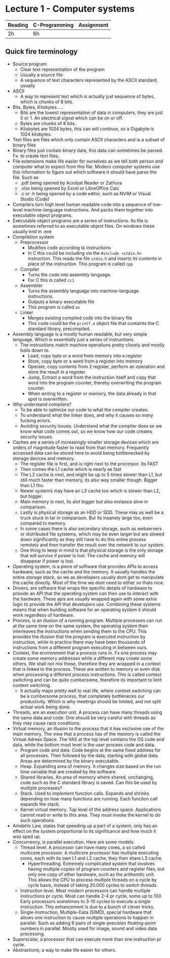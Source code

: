 # Lecture 1 - Computer systems
| Reading | C-Programming | Assignment |
| ------- | ------------- | ---------- |
| 2h      | 6h            |            |

## Quick fire terminology
- Source program
  - Clear text representation of the program
  - Usually a source file
  - A sequence of text characters represented by the ASCII standard, usually
- ASCII
  - A way to represent text which is actually just sequence of bytes, which is chunks of 8 bits.
- Bits, Bytes, Kilobytes.....
  - Bits are the lowest representation of data in computers, they are just 0 or 1. An electrical signal which can be on or off.
  - Bytes are chunks of 8 bits.
  - Kilobytes are 1024 bytes, this can will continue, so a Gigabyte is 1024 kilobytes.
- Text files are files which only contain ASCII characters and is a subset of binary files
- Binary files just contain binary data, this data can sometimes be parsed. Fx. to create text files.
- File extensions make life easier for ourselves as we tell both person and computer what to expect from this file. Modern computer systems use this information to figure out which software it should have parse the file. Such as
  - .pdf being opened by Acrobat Reader or Zathura
  - .xlsx being opened by Excel or LibreOffice Calc
  - .c or .h being opened by a code editor, such as NVIM or Visual Studio (Code)
- Compilers turn high level human readable code into a sequence of low-level machine-language instructions. And packs them together into executable object programs. 
- Executable object programs are a series of instructions. Its file is sometimes referred to as executable object files. On windows these usually end in .exe
- Compilation system
  - Preprocessor
    - Modifies code according to instructions
    - In C this could be including via the `#include <stdio.h>` instruction. This reads the file `stdio.h` and inserts its contents in place of the instruction. This program is called `cpp`
  - Compiler
    - Turns the code into assembly language.
    - For C this is called `cc1`
  - Assembler
    - Turns the assembly language into machine-language instructions.
    - Outputs a binary executable file
    - This program is called `as`
  - Linker
    - Merges existing compiled code into the binary file
    - This code could be the `printf.o` object file that containts the C standard library, precompiled. 
- Assembly language is a mostly human readable, but very simple language. Which is essentially just a series of instructions.
  - The instructions match machine operations pretty closely and mostly boils down to.
    - Load, copy byte or a word from memory into a register
    - Store, copy byte or a word from a register into memory
    - Operate, copy contents from 2 register, perform an operation and store the result in a register.
    - Jump, Ectract a word from the instruction itself and copy that word into the program counter, thereby overwriting the program counter.
    - When writing to a register or memory, the data already in that spot is overwritten.
- Why understand compilers?
  - To be able to optimize our code to what the compiler creates.
  - To understand what the linker does, and why it causes so many fucking errors.
  - Avoiding security issues. Understand what the compiler does so we know what code comes out, so we know how our code creates security issues.
- Caches are a series of increasingly smaller storage devices which are orders of magnitude faster to read from than memory. Frequently accessed data can be stored here to avoid being bottlenecked by storage devices and memory.
  - The register file is first, and is right next to the processor. Its FAST
  - Then comes the L1 cache which is nearly as fast
  - The L2 cache is next, and might be up to 5 times slower than L1, but still much faster than memory, its also way smaller though. Bigger than L1 tho.
  - Newer systems may have an L3 cache too which is slower than L2, but bigger.
  - Main memory is next, its alot bigger but also molassis slow in comparison.
  - Lastly is physical storage as an HDD or SDD. These may as well be a truck stuck in tar in comparison. But its insanely large too, even compared to memory.
  - In some cases there is also secondary storage, such as webservers or distributed file sytstems, which may be even larger but are slowed down significantly as they still have to do this entire process remotely and then transfer the result over the network to our system.
  - One thing to keep in mind is that physical storage is the only storage that will survive if power is lost. The cache and memory will disappear if power is lost.
- Operating system, is a piece of software that provides APIs to access hardware, such as the cache and the memory. It usually handles the entire storage stack, so we as developers usually dont get to manipulate the cache directly. Most of the time we dont need to either so thats nice. 
- Drivers, are software that wraps the specific details of hardware to provide an API that the operating system can then use to interact with the hardware. These apis are usually wrapped again with some extra logic to provide the API that developers use. Combining these systems means that when building software for an operating system it should work regardless of hardware.
- Process, is an illusion of a running program. Multiple processes can run at the same time on the same system, the operating system then interleaves the instructions when sending them to the CPU. This provides the illusion that the program is executed instruction by instruction, while in practice there may have been thousands of instructions from a different program executing in between ours.
- Context, the environment that a process runs in. Fx one process may create some memory addresses while a different may create some others. We shall not mix these, therefore they are wrapped in a context that is linked to the process. These are written to memory or even disk when processing a different process instructions. This is called context switching and can be quite cumbersome, therefore its important to limit context switching.
  - It actually maps pretty well to real life, where context switching can be a cumbersome process, that completely bottlenecks our productivity. Which is why meetings should be limited, and not split actual work being done.
- Threads, are an execution unit. A process can have many threads using the same data and code. One should be very careful with threads as they may cause race conditions.
- Virtual memory, an illusion to the process that it has exclusive use of the main memory. The view that a process has of the memory is called the Virtual Adress Space. The VAS at the top level contains the OS code and data, while the bottom most level is the user process code and data.
  - Program code and data. Code begins at the same fixed address for all processes. Then followed by the data, starting with global data. Areas are determined by the binary executable.
  - Heap. Expanding area of memory. It changes size based on the run time variable that are created by the software.
  - Shared libraries. An area of memory where shared, unchanging, code such as the C standard library is saved. Can this be used by multiple processes?
  - Stack. Used to implement function calls. Expands and shrinks depending on how many functions are running. Each function call expands the stack.
  - Kernel virtual memory. Top level of the address space. Applications cannot read or write to this area. They must invoke the kernel to do such operations
- Amdahls Law, states that speeding up a part of a system, only has an effect on the system proportional to its significance and how much it was sped up.
- Concurrency, is parallel execution. Here are some models:
  - Thread level. A processor can have many cores, a so called multicore processor. A multicore processor has multiple executing cores, each with its own L1 and L2 cache, they then share L3 cache. 
    - Hyperthreading. Extremely complicated system that involves having multiple copies of program counters and register files, but only one copy of other hardware, such as the arithemtic unit. This allows the CPU to process multiple threads on a cycle by cycle basis, instead of taking 20.000 cycles to switch threads.
  - Instruction level. Most modern processors can handle multiple instructions pr cycle. Most can handle 2-4 pr cycle, some up to 100. Early processors sometimes to 3-10 cycles to execute a single instruction. This enhancement is due to a bunch of clever tricks.
  - Single-Instruction, Multiple-Data (SIMD), special hardware that allows one instruction to cause multiple operations to happen in parallel. Such as adding 8 pairs of single-precision floating-point numbers in parallel. Mostly used for image, sound and video data processing.
- Superscalar, a processor that can execute more than one instruction pr cycle.
- Abstractions, a way to make life easier for others.
